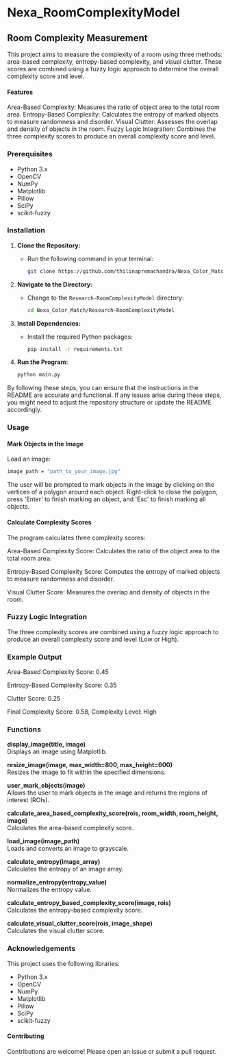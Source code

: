 # Nexa_RoomComplexityModel
## Room Complexity Measurement
This project aims to measure the complexity of a room using three methods: area-based complexity, entropy-based complexity, and visual clutter. These scores are combined using a fuzzy logic approach to determine the overall complexity score and level.

#### Features
Area-Based Complexity: Measures the ratio of object area to the total room area.
Entropy-Based Complexity: Calculates the entropy of marked objects to measure randomness and disorder.
Visual Clutter: Assesses the overlap and density of objects in the room.
Fuzzy Logic Integration: Combines the three complexity scores to produce an overall complexity score and level.

### Prerequisites
- Python 3.x
- OpenCV
- NumPy
- Matplotlib
- Pillow
- SciPy
- scikit-fuzzy

### Installation

1. **Clone the Repository:**
   - Run the following command in your terminal:
     ```sh
     git clone https://github.com/thilinapremachandra/Nexa_Color_Match.git
     ```

2. **Navigate to the Directory:**
   - Change to the `Research-RoomComplexityModel` directory:
     ```sh
     cd Nexa_Color_Match/Research-RoomComplexityModel
     ```

3. **Install Dependencies:**
   - Install the required Python packages:
     ```sh
     pip install -r requirements.txt
     ```

4. **Run the Program:**
   
     ```sh
     python main.py
     ```

By following these steps, you can ensure that the instructions in the README are accurate and functional. If any issues arise during these steps, you might need to adjust the repository structure or update the README accordingly.
### Usage

#### Mark Objects in the Image
Load an image:
```sh
image_path = "path_to_your_image.jpg"
```

The user will be prompted to mark objects in the image by clicking on the vertices of a polygon around each object. Right-click to close the polygon, press 'Enter' to finish marking an object, and 'Esc' to finish marking all objects.

#### Calculate Complexity Scores
The program calculates three complexity scores:

Area-Based Complexity Score: Calculates the ratio of the object area to the total room area.

Entropy-Based Complexity Score: Computes the entropy of marked objects to measure randomness and disorder.

Visual Clutter Score: Measures the overlap and density of objects in the room.

### Fuzzy Logic Integration
The three complexity scores are combined using a fuzzy logic approach to produce an overall complexity score and level (Low or High).

### Example Output

Area-Based Complexity Score: 0.45

Entropy-Based Complexity Score: 0.35

Clutter Score: 0.25

Final Complexity Score: 0.58, Complexity Level: High

### Functions

**display_image(title, image)**  
Displays an image using Matplotlib.

**resize_image(image, max_width=800, max_height=600)**  
Resizes the image to fit within the specified dimensions.

**user_mark_objects(image)**  
Allows the user to mark objects in the image and returns the regions of interest (ROIs).

**calculate_area_based_complexity_score(rois, room_width, room_height, image)**  
Calculates the area-based complexity score.

**load_image(image_path)**  
Loads and converts an image to grayscale.

**calculate_entropy(image_array)**  
Calculates the entropy of an image array.

**normalize_entropy(entropy_value)**  
Normalizes the entropy value.

**calculate_entropy_based_complexity_score(image, rois)**  
Calculates the entropy-based complexity score.

**calculate_visual_clutter_score(rois, image_shape)**  
Calculates the visual clutter score.

### Acknowledgements
This project uses the following libraries:

- Python 3.x
- OpenCV
- NumPy
- Matplotlib
- Pillow
- SciPy
- scikit-fuzzy

#### Contributing
Contributions are welcome! Please open an issue or submit a pull request.

